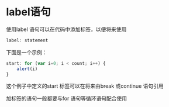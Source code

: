 # label语句

使用label 语句可以在代码中添加标签，以便将来使用

```javascript
label: statement
```

下面是一个示例：

```javascript
start: for (var i=0; i < count; i++) {
	alert(i)
}
```

这个例子中定义的start 标签可以在将来由break 或continue 语句引用

加标签的语句一般都要与for 语句等循环语句配合使用

